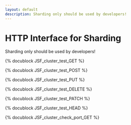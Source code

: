 ```yaml
---
layout: default
description: Sharding only should be used by developers!
---
```

HTTP Interface for Sharding
===========================

Sharding only should be used by developers!

<!-- js/actions/api-cluster.js -->
{% docublock JSF_cluster_test_GET %}


<!-- js/actions/api-cluster.js -->
{% docublock JSF_cluster_test_POST %}


<!-- js/actions/api-cluster.js -->
{% docublock JSF_cluster_test_PUT %}


<!-- js/actions/api-cluster.js -->
{% docublock JSF_cluster_test_DELETE %}


<!-- js/actions/api-cluster.js -->
{% docublock JSF_cluster_test_PATCH %}


<!-- js/actions/api-cluster.js -->
{% docublock JSF_cluster_test_HEAD %}


<!-- js/actions/api-cluster.js -->
{% docublock JSF_cluster_check_port_GET %}